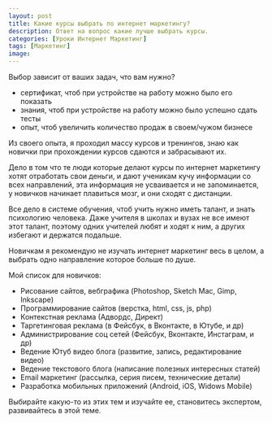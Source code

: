 ```yaml
---
layout: post
title: Какие курсы выбрать по интернет маркетингу?
description: Ответ на вопрос какие лучше выбрать курсы.
categories: [Уроки Интернет Маркетинг]
tags: [Маркетинг]
image:
---
```

Выбор зависит от ваших задач, что вам нужно?
<ul>
<li>сертификат, чтоб при устройстве на работу можно было его показать</li>
<li>знания, чтоб при устройстве на работу можно было успешно сдать тесты</li>
<li>опыт, чтоб увеличить количество продаж в своем/чужом бизнесе</li>
</ul>

Из своего опыта, я проходил массу курсов и тренингов, знаю как новички при прохождении курсов сдаются и забрасывают их.

Дело в том что те люди которые делают курсы по интернет маркетингу хотят отработать свои деньги, и дают ученикам кучу информации со всех направлений, эта информация не усваивается и не запоминается, у новичков начинает плавиться мозг, и они сходят с дистанции.

Все дело в системе обучения, чтоб учить нужно иметь талант, и знать психологию человека. Даже учителя в школах и вузах не все имеют этот талант, поэтому одних учителей любят и ходят к ним, а других избегают и  держатся подальше.

Новичкам я рекомендую не изучать интернет маркетинг весь в целом, а выбрать одно направление которое больше по душе.

Мой список для новичков:
<ul>
<li>Рисование сайтов, вебграфика (Photoshop, Sketch Mac, Gimp, Inkscape)</li>
<li>Программирование сайтов (верстка, html, css, js, php)</li>
<li>Контекстная реклама (Адвордс, Директ)</li>
<li>Таргетинговая реклама (в Фейсбук, в Вконтакте, в Ютубе, и др)</li>
<li>Администрирование соц сетей (Фейсбук, Вконтакте, Инстаграм, и др)</li>
<li>Ведение Ютуб видео блога (развитие, запись, редактирование видео)</li>
<li>Ведение текстового блога (написание полезных интересных статей)</li>
<li>Email маркетинг (раcсылка, серия писем, технические детали)</li>
<li>Разработка мобильных приложений (Android, iOS, Widows Mobile)</li>
</ul>

Выбирайте какую-то из этих тем и изучайте ее, становитесь экспертом, развивайтесь в этой теме.
